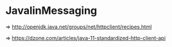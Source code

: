 # JavalinMessaging


=> http://openjdk.java.net/groups/net/httpclient/recipes.html

=> https://dzone.com/articles/java-11-standardized-http-client-api